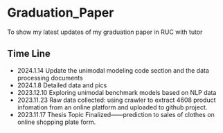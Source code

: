 # Graduation_Paper
To show my latest updates of my graduation paper in RUC with tutor

## Time Line 
+ 2024.1.14 Update the unimodal modeling code section and the data processing documents
+ 2024.1.8 Detailed data and pics
+ 2023.12.10 Exploring unimodal benchmark models based on NLP data
+ 2023.11.23 Raw data collected: using crawler to extract 4608 product infomation from an online platform and uploaded to github project.
+ 2023.11.17 Thesis Topic Finalized——prediction to sales of clothes on online shopping plate form.
